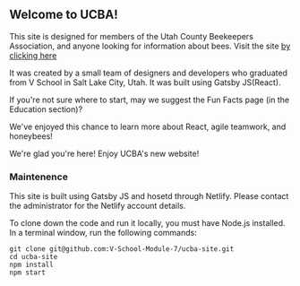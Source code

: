 ## Welcome to UCBA!

This site is designed for members of the Utah County Beekeepers Association, and anyone looking for information about bees. Visit the site [by clicking here](https://www.utahcountybeekeepers.com/)

It was created by a small team of designers and developers who graduated from V School in Salt Lake City, Utah. It was built using Gatsby JS(React).

If you're not sure where to start, may we suggest the Fun Facts page (in the Education section)? 

We've enjoyed this chance to learn more about React, agile teamwork, and honeybees! 

We're glad you're here! Enjoy UCBA's new website!

### Maintenence 
This site is built using Gatsby JS and hosetd through Netlify. Please contact the administrator for the Netlify account details.

To clone down the code and run it locally, you must have Node.js installed. In a terminal window, run the
following commands: 

```
git clone git@github.com:V-School-Module-7/ucba-site.git
cd ucba-site
npm install
npm start
```